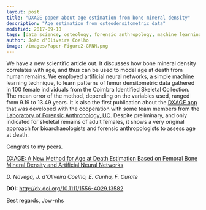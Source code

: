 ```yaml
---
layout: post
title: "DXAGE paper about age estimation from bone mineral density"
description: "Age estimation from osteodensitometric data"
modified: 2017-09-10
tags: [data science, osteology, forensic anthropology, machine learning, age estimation]
author: João d'Oliveira Coelho
image: /images/Paper-Figure2-GRNN.png
---
```



We have a new scientific article out. It discusses how bone mineral density correlates with age, and thus can be used to model age at death from human remains. We employed artificial neural networks, a simple machine learning technique, to learn patterns of femur densitometric data gathered in 100 female individuals from the Coimbra Identified Skeletal Collection. The mean error of the method, depending on the variables used, ranged from 9.19 to 13.49 years. It is also the first publication about the <a href="http://osteomics.com/DXAGE" target="_blank">DXAGE app</a> that was developed with the cooperation with some team members from the <a href="http://lfa.uc.pt" target="_blank">Laboratory of Forensic Anthropology, UC</a>. Despite preliminary, and only indicated for skeletal remains of adult females, it shows a very original approach for bioarchaeologists and forensic anthropologists to assess age at death.

Congrats to my peers.

<a href = "http://onlinelibrary.wiley.com/doi/10.1111/1556-4029.13582/abstract" target="_blank">DXAGE: A New Method for Age at Death Estimation Based on Femoral Bone Mineral Density and Artificial Neural Networks</a>

*D. Navega, J. d'Oliveira Coelho, E. Cunha, F. Curate*

**DOI:** http://dx.doi.org/10.1111/1556-4029.13582

Best regards,
Jow-nhs
